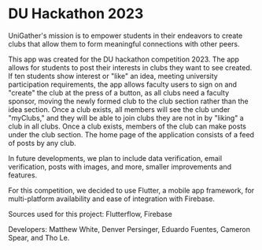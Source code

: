 # DU Hackathon 2023

UniGather's mission is to empower students in their endeavors to create clubs that allow them to form meaningful connections with other peers.

This app was created for the DU hackathon competition 2023. The app allows for students to post their interests in clubs they want to see created. If ten students show interest or "like" an idea, meeting university participation requirements, the app allows faculty users to sign on and "create" the club at the press of a button, as all clubs need a faculty sponsor, moving the newly formed club to the club section rather than the idea section. Once a club exists, all members will see the club under "myClubs," and they will be able to join clubs they are not in by "liking" a club in all clubs. Once a club exists, members of the club can make posts under the club section. The home page of the application consists of a feed of posts by any club.

In future developments, we plan to include data verification, email verification, posts with images, and more, smaller improvements and features.

For this competition, we decided to use Flutter, a mobile app framework, for multi-platform availability and ease of integration with Firebase.

Sources used for this project:
Flutterflow, Firebase

Developers: Matthew White, Denver Persinger, Eduardo Fuentes, Cameron Spear, and Tho Le.
